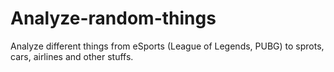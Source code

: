 # Analyze-random-things
Analyze different things from eSports (League of Legends, PUBG) to sprots, cars, airlines and other stuffs.
